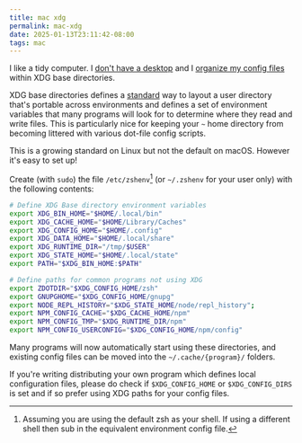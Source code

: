 ```yaml
---
title: mac xdg
permalink: mac-xdg
date: 2025-01-13T23:11:42-08:00
tags: mac
---
```


I like a tidy computer. I [don't have a desktop](./remove-mac-desktop/) and I
[organize my config files](https://github.com/leebyron/dotfiles) within XDG
base directories.

XDG base directories defines a [standard][xdg-base-dirs-standard] way to layout
a user directory that's portable across environments and defines a set of
environment variables that many programs will look for to determine where they
read and write files. This is particularly nice for keeping your `~` home
directory from becoming littered with various dot-file config scripts.

[xdg-base-dirs-standard]:
    https://specifications.freedesktop.org/basedir-spec/latest/

This is a growing standard on Linux but not the default on macOS. However it's
easy to set up!

Create (with `sudo`) the file `/etc/zshenv`[^or-alternatives] (or `~/.zshenv`
for your user only) with the following contents:

```zsh
# Define XDG Base directory environment variables
export XDG_BIN_HOME="$HOME/.local/bin"
export XDG_CACHE_HOME="$HOME/Library/Caches"
export XDG_CONFIG_HOME="$HOME/.config"
export XDG_DATA_HOME="$HOME/.local/share"
export XDG_RUNTIME_DIR="/tmp/$USER"
export XDG_STATE_HOME="$HOME/.local/state"
export PATH="$XDG_BIN_HOME:$PATH"

# Define paths for common programs not using XDG
export ZDOTDIR="$XDG_CONFIG_HOME/zsh"
export GNUPGHOME="$XDG_CONFIG_HOME/gnupg"
export NODE_REPL_HISTORY="$XDG_STATE_HOME/node/repl_history";
export NPM_CONFIG_CACHE="$XDG_CACHE_HOME/npm"
export NPM_CONFIG_TMP="$XDG_RUNTIME_DIR/npm"
export NPM_CONFIG_USERCONFIG="$XDG_CONFIG_HOME/npm/config"
```

Many programs will now automatically start using these directories, and
existing config files can be moved into the `~/.cache/{program}/` folders.

If you're writing distributing your own program which defines local
configuration files, please do check if `$XDG_CONFIG_HOME` or
`$XDG_CONFIG_DIRS` is set and if so prefer using XDG paths for your config
files.

[^or-alternatives]: Assuming you are using the default zsh as your shell. If
using a different shell then sub in the equivalent environment config file.
